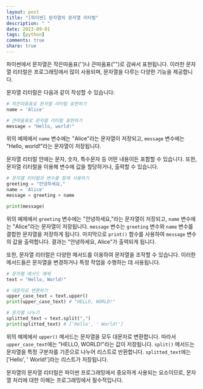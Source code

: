 ```yaml
---
layout: post
title: "[파이썬] 문자열의 문자열 리터럴"
description: " "
date: 2023-09-01
tags: [python]
comments: true
share: true
---
```


파이썬에서 문자열은 작은따옴표('')나 큰따옴표("")로 감싸서 표현됩니다. 이러한 문자열 리터럴은 프로그래밍에서 많이 사용되며, 문자열을 다루는 다양한 기능을 제공합니다. 

문자열 리터럴은 다음과 같이 작성할 수 있습니다:

```python
# 작은따옴표로 문자열 리터럴 표현하기
name = 'Alice'

# 큰따옴표로 문자열 리터럴 표현하기
message = "Hello, world!"
```

위의 예제에서 `name` 변수에는 "Alice"라는 문자열이 저장되고, `message` 변수에는 "Hello, world!"라는 문자열이 저장됩니다. 

문자열 리터럴 안에는 문자, 숫자, 특수문자 등 어떤 내용이든 포함할 수 있습니다. 또한, 문자열 리터럴을 이용해 변수에 값을 할당하거나, 출력할 수 있습니다.

```python
# 문자열 리터럴과 변수를 함께 사용하기
greeting = "안녕하세요,"
name = 'Alice'
message = greeting + name

print(message)
```

위의 예제에서 `greeting` 변수에는 "안녕하세요,"라는 문자열이 저장되고, `name` 변수에는 "Alice"라는 문자열이 저장됩니다. `message` 변수는 `greeting` 변수와 `name` 변수를 결합한 문자열을 저장하게 됩니다. 마지막으로 `print()` 함수를 사용하여 `message` 변수의 값을 출력합니다. 결과는 "안녕하세요, Alice"가 출력되게 됩니다. 

또한, 문자열 리터럴은 다양한 메서드를 이용하여 문자열을 조작할 수 있습니다. 이러한 메서드들은 문자열을 변경하거나 특정 작업을 수행하는 데 사용됩니다. 

```python
# 문자열 메서드 예제
text = "Hello, World!"

# 대문자로 변환하기
upper_case_text = text.upper()
print(upper_case_text) # "HELLO, WORLD!"

# 문자열 나누기
splitted_text = text.split(",")
print(splitted_text) # ['Hello', ' World!']
```

위의 예제에서 `upper()` 메서드는 문자열을 모두 대문자로 변환합니다. 따라서 `upper_case_text`에는 "HELLO, WORLD!"라는 값이 저장됩니다. `split()` 메서드는 문자열을 특정 구분자를 기준으로 나누어 리스트로 반환합니다. `splitted_text`에는 ['Hello', ' World!']라는 리스트가 저장됩니다.

문자열의 문자열 리터럴은 파이썬 프로그래밍에서 중요하게 사용되는 요소이므로, 문자열 처리에 대한 이해는 프로그래밍에서 필수적입니다.